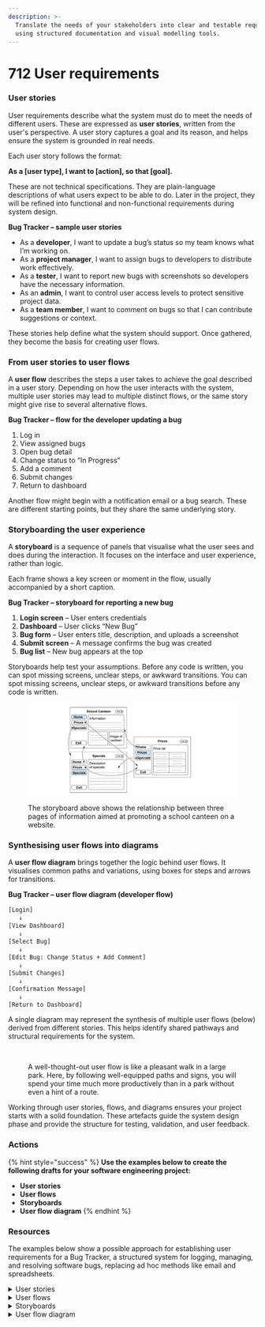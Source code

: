 ```yaml
---
description: >-
  Translate the needs of your stakeholders into clear and testable requirements
  using structured documentation and visual modelling tools.
---
```


# 712 User requirements

### User stories

User requirements describe what the system must do to meet the needs of different users. These are expressed as **user stories**, written from the user's perspective. A user story captures a goal and its reason, and helps ensure the system is grounded in real needs.

Each user story follows the format:

**As a \[user type], I want to \[action], so that \[goal].**

These are not technical specifications. They are plain-language descriptions of what users expect to be able to do. Later in the project, they will be refined into functional and non-functional requirements during system design.

**Bug Tracker – sample user stories**

* As a **developer**, I want to update a bug’s status so my team knows what I’m working on.
* As a **project manager**, I want to assign bugs to developers to distribute work effectively.
* As a **tester**, I want to report new bugs with screenshots so developers have the necessary information.
* As an **admin**, I want to control user access levels to protect sensitive project data.
* As a **team member**, I want to comment on bugs so that I can contribute suggestions or context.

These stories help define what the system should support. Once gathered, they become the basis for creating user flows.

### From user stories to user flows

A **user flow** describes the steps a user takes to achieve the goal described in a user story. Depending on how the user interacts with the system, multiple user stories may lead to multiple distinct flows, or the same story might give rise to several alternative flows.

**Bug Tracker – flow for the developer updating a bug**

1. Log in
2. View assigned bugs
3. Open bug detail
4. Change status to “In Progress”
5. Add a comment
6. Submit changes
7. Return to dashboard

Another flow might begin with a notification email or a bug search. These are different starting points, but they share the same underlying story.

### Storyboarding the user experience

A **storyboard** is a sequence of panels that visualise what the user sees and does during the interaction. It focuses on the interface and user experience, rather than logic.

Each frame shows a key screen or moment in the flow, usually accompanied by a short caption.

**Bug Tracker – storyboard for reporting a new bug**

1. **Login screen** – User enters credentials
2. **Dashboard** – User clicks “New Bug”
3. **Bug form** – User enters title, description, and uploads a screenshot
4. **Submit screen** – A message confirms the bug was created
5. **Bug list** – New bug appears at the top

Storyboards help test your assumptions. Before any code is written, you can spot missing screens, unclear steps, or awkward transitions. You can spot missing screens, unclear steps, or awkward transitions before any code is written.

<figure><img src="../../.gitbook/assets/image (34).png" alt=""><figcaption><p>The storyboard above shows the relationship between three pages of information aimed at promoting a school canteen on a website.</p></figcaption></figure>

### Synthesising user flows into diagrams

A **user flow diagram** brings together the logic behind user flows. It visualises common paths and variations, using boxes for steps and arrows for transitions.

**Bug Tracker – user flow diagram (developer flow)**

```plaintext
[Login]
   ↓
[View Dashboard]
   ↓
[Select Bug]
   ↓
[Edit Bug: Change Status + Add Comment]
   ↓
[Submit Changes]
   ↓
[Confirmation Message]
   ↓
[Return to Dashboard]
```

A single diagram may represent the synthesis of multiple user flows (below) derived from different stories. This helps identify shared pathways and structural requirements for the system.

<figure><img src="https://cdn.prod.website-files.com/649ae86ac1a4be707b656519/65b3b74f6fbc86dbe15398a1_FlowMapp%20User%20Flow%20Diagrams%20(FlowCharts)-CnO6d7lLv6o-1080p-1654225304596%202.webp" alt=""><figcaption><p>A well-thought-out user flow is like a pleasant walk in a large park. Here, by following well-equipped paths and signs, you will spend your time much more productively than in a park without even a hint of a route.</p></figcaption></figure>

Working through user stories, flows, and diagrams ensures your project starts with a solid foundation. These artefacts guide the system design phase and provide the structure for testing, validation, and user feedback.

### Actions

{% hint style="success" %}
**Use the examples below to create the following drafts for your software engineering project:**

* **User stories**
* **User flows**
* **Storyboards**
* **User flow diagram**
{% endhint %}

### Resources

The examples below show a possible approach for establishing user requirements for a Bug Tracker, a structured system for logging, managing, and resolving software bugs, replacing ad hoc methods like email and spreadsheets.

<details>

<summary>User stories</summary>

These user stories are grouped by user role to support design planning and future refinement into functional/non-functional requirements.

#### **User role: Developer**

* As a developer, I want to log in securely, so that I can access my assigned tasks.
*
* As a developer, I want to view a list of bugs assigned to me, so that I can see what needs to be fixed.
* As a developer, I want to open a bug to view its details, so that I can understand the issue.
* As a developer, I want to change the status of a bug (e.g. “In Progress”, “Resolved”), so that others know its current state.
* As a developer, I want to add comments to a bug, so that I can document progress or ask for clarification.
* As a developer, I want to upload files (e.g. screenshots, logs), so that I can provide evidence or supporting material.
* As a developer, I want to search for bugs by ID, keyword, or status, so that I can find issues quickly.
* As a developer, I want to filter bugs by priority or date, so that I can focus on urgent tasks first.
* As a developer, I want to mark a bug as resolved, so that I can indicate it is ready for testing.
* As a developer, I want to reassign a bug to another developer, so that the most suitable person can address it.
* As a developer, I want to receive notifications when I’m assigned a new bug, so that I don’t miss any tasks.

#### **User role: Project Manager**

* As a project manager, I want to create a new bug report, so that issues can be formally tracked.
* As a project manager, I want to assign bugs to specific developers, so that work is distributed appropriately.
* As a project manager, I want to edit or update bug reports, so that descriptions stay accurate.
* As a project manager, I want to prioritise bugs (e.g. “Low”, “Medium”, “Critical”), so that the team can focus their efforts.
* As a project manager, I want to view all bugs across the project, so that I can track overall progress.
* sdf
* As a project manager, I want to filter bugs by status, priority, or developer, so that I can analyse workload and bottlenecks.
* As a project manager, I want to generate reports or summaries, so that I can communicate progress to stakeholders.
* As a project manager, I want to see a history of changes made to each bug, so that I can track accountability.
* As a project manager, I want to reopen a resolved bug if it was not fixed correctly, so that it can be reassigned.
* As a project manager, I want to archive or delete obsolete bugs, so that the system remains tidy.

#### **User role: Tester**

* As a tester, I want to create bug reports based on test results, so that issues found during testing are tracked.
* As a tester, I want to describe the steps to reproduce a bug, so that developers can replicate it easily.
* As a tester, I want to attach screenshots or videos, so that I can demonstrate the issue clearly.
* As a tester, I want to view the status of submitted bugs, so that I know if issues are being addressed.
* As a tester, I want to comment on bugs after retesting, so that I can confirm if they’ve been fixed.
* As a tester, I want to filter bugs by test cycle or date reported, so that I can review recent results.

#### **User role: Admin**

* As an admin, I want to manage user accounts (add/remove), so that access is controlled.
* As an admin, I want to assign roles to users (e.g. Developer, Tester, Manager), so that they have the correct permissions.
* As an admin, I want to view activity logs for all users, so that I can audit system usage.
* As an admin, I want to change or reset user passwords, so that account access can be recovered.
* As an admin, I want to configure system-wide settings (e.g. email notifications), so that the tool works for the team.
* As an admin, I want to back up the database regularly, so that data is not lost.
* As an admin, I want to delete or archive inactive users, so that the system remains secure and clean.

#### **User role: All users**

* As a user, I want to change my password, so that I can maintain account security.
* As a user, I want to view my own profile, so that I can see my activity and assigned bugs.
* As a user, I want to receive email or in-app notifications about bug status changes, so that I stay updated.
* As a user, I want to use the bug tracker on a mobile device, so that I can work on the go.
* As a user, I want to customise my dashboard (e.g. sort or hide widgets), so that I can focus on relevant information.
* As a user, I want to log out securely, so that others cannot access my account.

</details>

<details>

<summary>User flows</summary>

Translating the user stories above into user flows would make for a long list. To illustrate, six user stories are transcribed into user flows, which are later synthesised into a user flow diagram.

**1. As a user, I want to create an account so that I can access the bug tracking system.**\
Registration form → Password validation → Account creation → Verification email

**2. As a user, I want to log in securely so that I can access my dashboard.**\
Login form → Credential validation → Dashboard

**3. As a tester, I want to create a new bug report so that developers are aware of software issues.**\
Click "New Bug" → Complete bug form → Submit → Bug added to list

**4. As a developer, I want to view assigned bugs so that I can begin working on them.**\
Dashboard → Filter bugs → Select bug → View details

**5. As a developer, I want to update a bug’s status so that my team knows what I’m working on.**\
Bug detail → Change status → Add comment → Save changes

**6. As a project manager, I want to assign bugs to developers so that work is distributed effectively.**\
Bug list → Select bug → Assign user → Confirm assignment

</details>

<details>

<summary>Storyboards</summary>

The storyboard below shows that for the user role of developer.

<figure><img src="../../.gitbook/assets/image (29).png" alt=""><figcaption><p>A five-panel low-fidelity storyboard for the Bug Tracker web application showing the typical developer flow.</p></figcaption></figure>

</details>

<details>

<summary>User flow diagram</summary>

This user flow diagram integrates the developer user flows shown above.

<figure><img src="../../.gitbook/assets/image (31).png" alt=""><figcaption></figcaption></figure>

</details>
